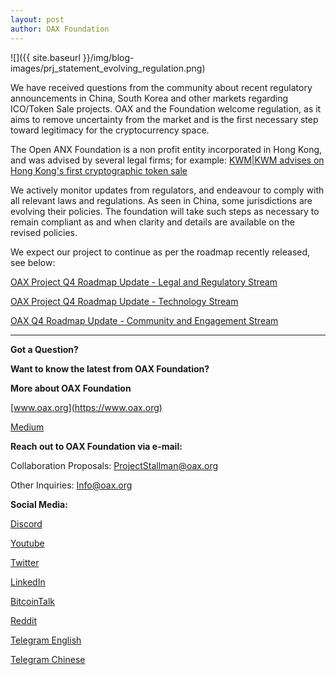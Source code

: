 ```yaml
---
layout: post
author: OAX Foundation
---
```


![]({{ site.baseurl }}/img/blog-images/prj_statement_evolving_regulation.png)

We have received questions from the community about recent regulatory announcements in China, South Korea and other markets regarding ICO/Token Sale projects. OAX and the Foundation welcome regulation, as it aims to remove uncertainty from the market and is the first necessary step toward legitimacy for the cryptocurrency space.

The Open ANX Foundation is a non profit entity incorporated in Hong Kong, and was advised by several legal firms; for example:
[KWM|KWM advises on Hong Kong's first cryptographic token sale](http://www.kwm.com/en/hk/knowledge/news/kwm-advises-on-hong-kongs-first-international-cryptographic-token-sale-20170623)

We actively monitor updates from regulators, and endeavour to comply with all relevant laws and regulations. As seen in China, some jurisdictions are evolving their policies. The foundation will take such steps as necessary to remain compliant as and when clarity and details are available on the revised policies.

We expect our project to continue as per the roadmap recently released, see below:

[OAX Project Q4 Roadmap Update - Legal and Regulatory Stream](https://medium.com/@OAX_Foundation/oax-project-q4-roadmap-update-legal-and-regulatory-stream-8d9a3d4671a2)

[OAX Project Q4 Roadmap Update - Technology Stream](https://medium.com/@OAX_Foundation/oax-project-q4-roadmap-update-technology-stream-120a8ef3046b)

[OAX Q4 Roadmap Update - Community and Engagement Stream](https://medium.com/@OAX_Foundation/oax-q4-roadmap-update-community-and-engagement-stream-9b699f668322)

---

**Got a Question?**

**Want to know the latest from OAX Foundation?**

**More about OAX Foundation**

[www.oax.org](https://www.oax.org)

[Medium](https://medium.com/@OAX_Foundation)  
  

**Reach out to OAX Foundation via e-mail:**

Collaboration Proposals: [ProjectStallman@oax.org](ProjectStallman@oax.org)

Other Inquiries: [Info@oax.org](Info@oax.org)

**Social Media:**

[Discord](https://discordapp.com/invite/ZH5YHkb)

[Youtube](https://bit.ly/2Bvsk73)

[Twitter](https://twitter.com/OAX_Foundation)

[LinkedIn](https://www.linkedin.com/company/oax-foundation/)

[BitcoinTalk](http://bitcointalk.org/index.php?topic=1943946)

[Reddit](https://www.reddit.com/r/OpenANX/)

[Telegram English](https://t.me/openanxteam)

[Telegram Chinese](https://t.me/oax_cn)


